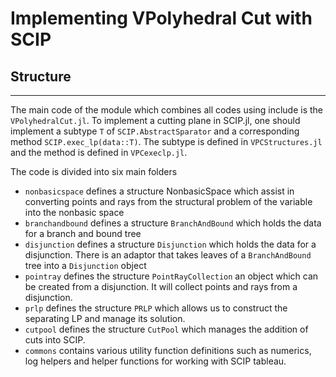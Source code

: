 # Implementing VPolyhedral Cut with SCIP

## Structure
---

The main code of the module which combines all codes using include is the `VPolyhedralCut.jl`. To implement a cutting plane in SCIP.jl, one should implement a subtype `T` of `SCIP.AbstractSparator` and a corresponding method `SCIP.exec_lp(data::T)`. The subtype is defined in `VPCStructures.jl` and the method is defined in `VPCexeclp.jl`.

The code is divided into six main folders
- `nonbasicspace` defines a structure NonbasicSpace which assist in converting points and rays from the structural problem of the variable into the nonbasic space
- `branchandbound` defines a structure `BranchAndBound` which holds the data for a branch and bound tree
- `disjunction` defines a structure `Disjunction` which holds the data for a disjunction. There is an adaptor that takes leaves of a `BranchAndBound` tree into a `Disjunction` object
- `pointray` defines the structure `PointRayCollection` an object which can be created from a disjunction. It will collect points and rays from a disjunction.
- `prlp` defines the structure `PRLP` which allows us to construct the separating LP and manage its solution.
- `cutpool` defines the structure `CutPool` which manages the addition of cuts into SCIP.
- `commons` contains various utility function definitions such as numerics, log helpers and helper functions for working with SCIP tableau.